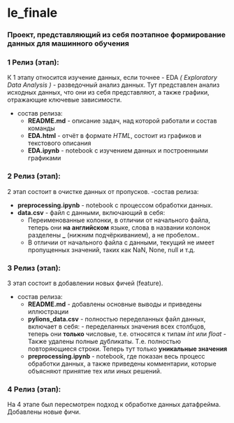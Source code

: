 # le_finale

### Проект, представляющий из себя поэтапное формирование данных для машинного обучения

### **1 Релиз (этап):** 
К 1 этапу относится изучение данных, если точнее - EDA _( Exploratory Data Analysis )_ - разведочный анализ данных. Тут представлен анализ исходных данных, что они из себя представляют, а также графики, отражающие ключевые зависимости.
- состав релиза:
  - **README.md** - описание задач, над которой работали и состав команды
  - **EDA.html** -  отчёт в формате _HTML_, состоит из графиков и текстового описания
  - **EDA.ipynb** - notebook с изучением данных и построенными графиками


### **2 Релиз (этап):** 
2 этап состоит в очистке данных от пропусков.
-состав релиза:
  - **preprocessing.ipynb** - notebook с процессом обработки данных.
  - **data.csv** - файл с данными, включающий в себя:
      - Переименованные колонки, в отличии от начального файла, теперь они **на английском** языке, слова в названии колонок разделены **_** (нижним подчёркиванием), а не пробелом..
      - В отличии от начального файла с данными, текущий не имеет пропущенных значений, таких как NaN, None, null и т.д.


### **3 Релиз (этап):** 
3 этап состоит в добавлении новых фичей (feature). 
- состав релиза:
    - **README.md** - добавлены основные выводы и приведены иллюстрации
    - **pylions_data.csv** - полностью переделанных файл данных, включает в себя:
          - переделанных значения всех столбцов, теперь они **только** числовые, т.е. относятся к типам _int_ или _float_
          - Также удалены полные дубликаты. Т.е. полностью повторяющиеся строки. Теперь тут только **уникальные значения**
    - **preprocessing.ipynb** - notebook, где показан весь процесс обработки данных, а также приведены комментарии, которые объясняют принятие тех или иных решений.
 
### **4 Релиз (этап):**
На 4 этапе был пересмотрен подход к обработке данных датафрейма. Добавлены новые фичи.

